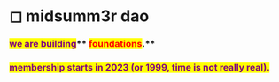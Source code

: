 # ◻ midsumm3r dao

### <mark style="color:purple;">**we are building**</mark>** **<mark style="color:red;">**foundations**</mark><mark style="color:purple;">**.**</mark>

### <mark style="color:purple;">**membership starts in 2023 (or 1999, time is not really real).**</mark>
